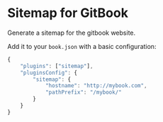 # Sitemap for GitBook

Generate a sitemap for the gitbook website.

Add it to your `book.json` with a basic configuration:

```js
{
    "plugins": ["sitemap"],
    "pluginsConfig": {
        "sitemap": {
            "hostname": "http://mybook.com",
            "pathPrefix": "/mybook/"
        }
    }
}
```
